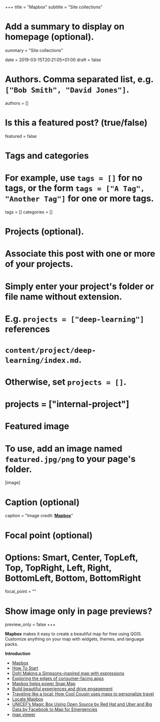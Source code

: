 +++
title = "Mapbox"
subtitle = "Site collections"

# Add a summary to display on homepage (optional).
summary = "Site collections"

date = 2019-03-15T20:21:05+01:00
draft = false

# Authors. Comma separated list, e.g. `["Bob Smith", "David Jones"]`.
authors = []

# Is this a featured post? (true/false)
featured = false

# Tags and categories
# For example, use `tags = []` for no tags, or the form `tags = ["A Tag", "Another Tag"]` for one or more tags.
tags = []
categories = []

# Projects (optional).
#   Associate this post with one or more of your projects.
#   Simply enter your project's folder or file name without extension.
#   E.g. `projects = ["deep-learning"]` references
#   `content/project/deep-learning/index.md`.
#   Otherwise, set `projects = []`.
# projects = ["internal-project"]

# Featured image
# To use, add an image named `featured.jpg/png` to your page's folder.
[image]
  # Caption (optional)
  caption = "Image credit: [**Mapbox**](https://blog.mapbox.com/@Mapbox)"


  # Focal point (optional)
  # Options: Smart, Center, TopLeft, Top, TopRight, Left, Right, BottomLeft, Bottom, BottomRight
  focal_point = ""


  # Show image only in page previews?
  preview_only = false
+++

  **Mapbox** makes it easy to create a beautiful map for free using QGIS. Customize anything on your map with widgets, themes, and language packs.


  **Introduction**

- [Mapbox](https://docs.mapbox.com/mapbox-gl-js/example/popup-on-hover/)
- [How To Start](https://docs.mapbox.com/mapbox-gl-js/api/)
- [Doh! Making a Simpsons-inspired map with expressions](https://blog.mapbox.com/doh-making-a-simspons-inspired-map-with-expressions-86e633b61ede)
- [Exploring the edges of consumer-facing apps](https://blog.mapbox.com/exploring-the-edges-of-consumer-facing-apps-3a704134c22e)
- [Mapbox helps power Snap Map](https://blog.mapbox.com/mapbox-helps-power-snap-map-4ced4fb3176a)
- [Build beautiful experiences and drive engagement](https://www.mapbox.com/industries/consumer/?utm_source=postlocate18-c&utm_medium=blog&utm_content=consumer-vertical&utm_campaign=consumer)
- [Traveling like a local: How Cool Cousin uses maps to personalize travel](https://blog.mapbox.com/traveling-like-a-local-how-cool-cousin-uses-maps-to-personalize-travel-2a8603fbbeb2)
- [Locate Mapbox](https://locate.mapbox.com/)
- [UNICEF’s Magic Box Using Open Source by Red Hat and Uber and Big Data by Facebook to Map for Emergencies](https://medium.com/@mikefabrikant/unicefs-magic-box-using-open-source-by-uber-red-hat-and-big-data-by-facebook-c030ad517754)
- [map viewer](https://twitter.com/brnkhy/status/1102277602528641024/video/1)
